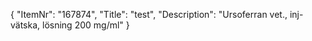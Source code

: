 {
  "ItemNr": "167874",
  "Title": "test",
  "Description": "Ursoferran vet., inj-vätska, lösning 200 mg/ml"
}